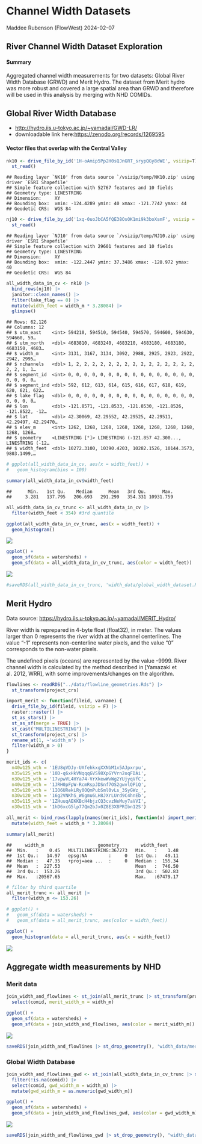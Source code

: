 Channel Width Datasets
================
Maddee Rubenson (FlowWest)
2024-02-07

## River Channel Width Dataset Exploration

#### Summary

Aggregated channel width measurements for two datasets: Global River
Width Database (GRWD) and Merit Hydro. The dataset from Merit hydro was
more robust and covered a large spatial area than GRWD and therefore
will be used in this analysis by merging with NHD COMIDs.

## Global River Width Database

- <http://hydro.iis.u-tokyo.ac.jp/~yamadai/GWD-LR/>
- downloadable link here:<https://zenodo.org/records/1269595>

#### Vector files that overlap with the Central Valley

``` r
nk10 <- drive_file_by_id('1H-oAmip5Pp2H0sQJnGRT_srypQGy8dWE', vsizip=T) |>
  st_read()
```

    ## Reading layer `NK10' from data source `/vsizip/temp/NK10.zip' using driver `ESRI Shapefile'
    ## Simple feature collection with 52767 features and 10 fields
    ## Geometry type: LINESTRING
    ## Dimension:     XY
    ## Bounding box:  xmin: -124.4289 ymin: 40 xmax: -121.7742 ymax: 44
    ## Geodetic CRS:  WGS 84

``` r
nj10 <- drive_file_by_id('1xq-0uoJbCA5fQE38OsOK1mi9k3boXsmF', vsizip = T) |> 
  st_read()
```

    ## Reading layer `NJ10' from data source `/vsizip/temp/NJ10.zip' using driver `ESRI Shapefile'
    ## Simple feature collection with 29601 features and 10 fields
    ## Geometry type: LINESTRING
    ## Dimension:     XY
    ## Bounding box:  xmin: -122.2447 ymin: 37.3486 xmax: -120.972 ymax: 40
    ## Geodetic CRS:  WGS 84

``` r
all_width_data_in_cv <- nk10 |> 
  bind_rows(nj10) |> 
  janitor::clean_names() |> 
  filter(lake_flag == 0) |> 
  mutate(width_feet = width_m * 3.28084) |> 
  glimpse()
```

    ## Rows: 62,126
    ## Columns: 12
    ## $ utm_east    <int> 594210, 594510, 594540, 594570, 594600, 594630, 594660, 59…
    ## $ utm_north   <dbl> 4683810, 4683240, 4683210, 4683180, 4683180, 4683150, 4683…
    ## $ width_m     <int> 3131, 3167, 3134, 3092, 2988, 2925, 2923, 2922, 2942, 2995…
    ## $ nchannels   <dbl> 1, 2, 2, 2, 2, 2, 2, 2, 2, 2, 2, 2, 2, 2, 2, 2, 2, 2, 1, 1…
    ## $ segment_id  <int> 0, 0, 0, 0, 0, 0, 0, 0, 0, 0, 0, 0, 0, 0, 0, 0, 0, 0, 0, 0…
    ## $ segment_ind <dbl> 592, 612, 613, 614, 615, 616, 617, 618, 619, 620, 621, 622…
    ## $ lake_flag   <dbl> 0, 0, 0, 0, 0, 0, 0, 0, 0, 0, 0, 0, 0, 0, 0, 0, 0, 0, 0, 0…
    ## $ lon         <dbl> -121.8571, -121.8533, -121.8530, -121.8526, -121.8522, -12…
    ## $ lat         <dbl> 42.30069, 42.29552, 42.29525, 42.29511, 42.29497, 42.29470…
    ## $ elev_m      <int> 1262, 1268, 1268, 1268, 1268, 1268, 1268, 1268, 1268, 1268…
    ## $ geometry    <LINESTRING [°]> LINESTRING (-121.857 42.300..., LINESTRING (-12…
    ## $ width_feet  <dbl> 10272.3100, 10390.4203, 10282.1526, 10144.3573, 9803.1499,…

``` r
# ggplot(all_width_data_in_cv, aes(x = width_feet)) +
#   geom_histogram(bins = 100)

summary(all_width_data_in_cv$width_feet)
```

    ##      Min.   1st Qu.    Median      Mean   3rd Qu.      Max. 
    ##     3.281   137.795   206.693   291.299   354.331 10931.759

``` r
all_width_data_in_cv_trunc <- all_width_data_in_cv |> 
  filter(width_feet < 354) #3rd quantile 

ggplot(all_width_data_in_cv_trunc, aes(x = width_feet)) +
  geom_histogram()
```

![](width-datasets-exploration_files/figure-gfm/unnamed-chunk-3-1.png)<!-- -->

``` r
ggplot() +
  geom_sf(data = watersheds) +
  geom_sf(data = all_width_data_in_cv_trunc, aes(color = width_feet))
```

![](width-datasets-exploration_files/figure-gfm/unnamed-chunk-3-2.png)<!-- -->

``` r
#saveRDS(all_width_data_in_cv_trunc, 'width_data/global_width_dataset.RDS')
```

## Merit Hydro

Data source: <https://hydro.iis.u-tokyo.ac.jp/~yamadai/MERIT_Hydro/>

River width is reprepared in 4-byte float (float32), in meter. The
values larger than 0 represents the river width at the channel
centerlines. The value “-1” represents non-centerline water pixels, and
the value “0” corresponds to the non-water pixels.

The undefined pixels (oceans) are represented by the value -9999. River
channel width is calculated by the method described in \[Yamazaki et
al. 2012, WRR\], with some improvements/changes on the algorithm.

``` r
flowlines <- readRDS("../data/flowline_geometries.Rds") |>
  st_transform(project_crs)

import_merit <- function(fileid, varname) {
  drive_file_by_id(fileid, vsizip = F) |>
  raster::raster() |> 
  st_as_stars() |> 
  st_as_sf(merge = TRUE) |> 
  st_cast("MULTILINESTRING") |> 
  st_transform(project_crs) |> 
  rename_at(1, ~'width_m') |> 
  filter(width_m > 0)
}

merit_ids <- c(
  n40w125_wth = '1EU8qVDJy-UXfehkxgXXNbM1x5AJpxrpu',
  n35w125_wth = '10D-q6xHkVNqqqGVS98XpGYVrn2oqFDAi',
  n30w125_wth = '17vpwVL4HYa74-VrXkewWvWg2YUjyqVfC',
  n40w120_wth = '1JRH0pFpW-RcmRspJDSnf7OS2gwvlQPiQ',
  n35w120_wth = '1IO6URekLRy0OQmPubSml0vLs_3SyGWz_',
  n30w120_wth = '16g2VNKhS_W6gmu6LH8JXrLUrd9C4hnEb',
  n35w115_wth = '1ZHuuqAEKKBcH4bjzCQ3cvzNeMuy7aVVI',
  n30w115_wth = '1hD6xcG5lp77Qm2bJx0Z8E3X8PRIbn12S')

all_merit <- bind_rows(lapply(names(merit_ids), function(x) import_merit(merit_ids[x], x))) |>
  mutate(width_feet = width_m * 3.28084)

summary(all_merit)
```

    ##     width_m                    geometry        width_feet      
    ##  Min.   :    0.45   MULTILINESTRING:367273   Min.   :    1.48  
    ##  1st Qu.:   14.97   epsg:NA        :     0   1st Qu.:   49.11  
    ##  Median :   47.35   +proj=aea ...  :     0   Median :  155.34  
    ##  Mean   :  227.53                            Mean   :  746.50  
    ##  3rd Qu.:  153.26                            3rd Qu.:  502.83  
    ##  Max.   :20567.65                            Max.   :67479.17

``` r
# filter by third quartile
all_merit_trunc <- all_merit |> 
  filter(width_m <= 153.26)

# ggplot() + 
#   geom_sf(data = watersheds) +
#   geom_sf(data = all_merit_trunc, aes(color = width_feet))

ggplot() +
  geom_histogram(data = all_merit_trunc, aes(x = width_feet))
```

![](width-datasets-exploration_files/figure-gfm/unnamed-chunk-4-1.png)<!-- -->

## Aggregate width measurements by NHD

### Merit data

``` r
join_width_and_flowlines <- st_join(all_merit_trunc |> st_transform(project_crs), flowlines |> st_zm()) |> filter(!is.na(comid)) |> 
  select(comid, merit_width_m = width_m)

ggplot() +
  geom_sf(data = watersheds) + 
  geom_sf(data = join_width_and_flowlines, aes(color = merit_width_m)) 
```

![](width-datasets-exploration_files/figure-gfm/unnamed-chunk-5-1.png)<!-- -->

``` r
saveRDS(join_width_and_flowlines |> st_drop_geometry(), 'width_data/merit_width_dataset_comid_join.RDS')
```

### Global Width Database

``` r
join_width_and_flowlines_gwd <- st_join(all_width_data_in_cv_trunc |> st_transform(project_crs), flowlines |> st_zm()) |> 
  filter(!is.na(comid)) |> 
  select(comid, gwd_width_m = width_m) |> 
  mutate(gwd_width_m = as.numeric(gwd_width_m))

ggplot() +
  geom_sf(data = watersheds) + 
  geom_sf(data = join_width_and_flowlines_gwd, aes(color = gwd_width_m))
```

![](width-datasets-exploration_files/figure-gfm/unnamed-chunk-6-1.png)<!-- -->

``` r
saveRDS(join_width_and_flowlines_gwd |> st_drop_geometry(), "width_data/gwd_width_dataset_comid_join.RDS")
```

